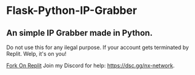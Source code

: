 # Flask-Python-IP-Grabber

## An simple IP Grabber made in Python.
Do not use this for any ilegal purpose.
If your account gets terminated by Replit.
Welp, it's on you! 

<a href="replit.com/github/NoxShadow-YT/Flask-Python-IP-Grabber/">Fork On Replit</a>
Join my Discord for help: https://dsc.gg/nx-network.
